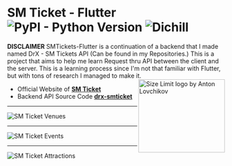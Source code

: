 # SM Ticket - Flutter <img alt="PyPI - Python Version" src="https://img.shields.io/pypi/pyversions/Django"> <img alt="Dichill" src="https://img.shields.io/badge/SM-Tickets-blue">

**DISCLAIMER** SMTickets-Flutter is a continuation of a backend that I made named DrX - SM Tickets API (Can be found in my Repositories.) This is a project that aims to help me learn Request thru API between the client and the server. This is a learning process since I'm not that familiar with Flutter, but with tons of research I managed to make it.
<img src="https://sa.kapamilya.com/absnews/abscbnnews/media/2019/business/06/26/20190626-sm-cinema.jpg?ext=.jpg" align="right"
     alt="Size Limit logo by Anton Lovchikov" width="200" height="170">

* Official Website of **<a href="https://smtickets.com/">SM Ticket</a>**
* Backend API Source Code **<a href="https://github.com/Dichill/drx-smticket">drx-smticket</a>**
<hr>
<img src="https://i.imgur.com/upLBTCI.jpg" align="center"
     alt="SM Ticket Venues">   
<hr>     
<img src="https://i.imgur.com/nAAgY91.jpg" align="center"
     alt="SM Ticket Events">
<hr>    
<img src="https://i.imgur.com/13RvMGB.jpg" align="center"
     alt="SM Ticket Attractions">
     

     
  
     
     
